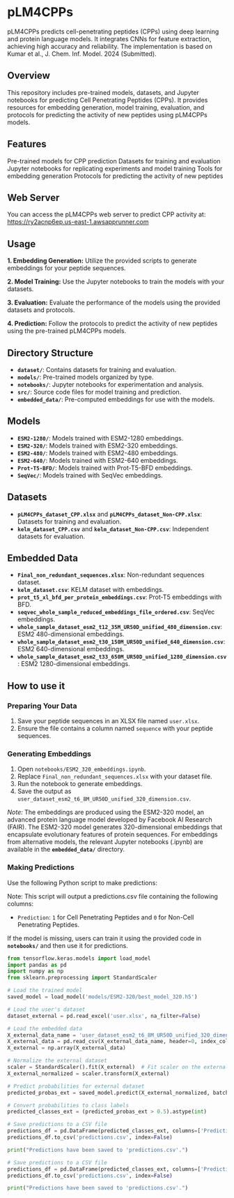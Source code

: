 # pLM4CPPs

pLM4CPPs predicts cell-penetrating peptides (CPPs) using deep learning and protein language models. It integrates CNNs for feature extraction, achieving high accuracy and reliability. The implementation is based on Kumar et al., J. Chem. Inf. Model. 2024 (Submitted).

## Overview
This repository includes pre-trained models, datasets, and Jupyter notebooks for predicting Cell Penetrating Peptides (CPPs). It provides resources for embedding generation, model training, evaluation, and protocols for predicting the activity of new peptides using pLM4CPPs models.

## Features
Pre-trained models for CPP prediction
Datasets for training and evaluation
Jupyter notebooks for replicating experiments and model training
Tools for embedding generation
Protocols for predicting the activity of new peptides

## Web Server
You can access the pLM4CPPs web server to predict CPP activity at: https://ry2acnp6ep.us-east-1.awsapprunner.com

## Usage
**1. Embedding Generation:** Utilize the provided scripts to generate embeddings for your peptide sequences.

**2. Model Training:** Use the Jupyter notebooks to train the models with your datasets.

**3. Evaluation:** Evaluate the performance of the models using the provided datasets and protocols.

**4. Prediction:** Follow the protocols to predict the activity of new peptides using the pre-trained pLM4CPPs models.

## Directory Structure
- **`dataset/`**: Contains datasets for training and evaluation.
- **`models/`**: Pre-trained models organized by type.
- **`notebooks/`**: Jupyter notebooks for experimentation and analysis.
- **`src/`**: Source code files for model training and prediction.
- **`embedded_data/`**: Pre-computed embeddings for use with the models.

## Models
- **`ESM2-1280/`**: Models trained with ESM2-1280 embeddings.
- **`ESM2-320/`**: Models trained with ESM2-320 embeddings.
- **`ESM2-480/`**: Models trained with ESM2-480 embeddings.
- **`ESM2-640/`**: Models trained with ESM2-640 embeddings.
- **`Prot-T5-BFD/`**: Models trained with Prot-T5-BFD embeddings.
- **`SeqVec/`**: Models trained with SeqVec embeddings.

## Datasets
- **`pLM4CPPs_dataset_CPP.xlsx`** and **`pLM4CPPs_dataset_Non-CPP.xlsx`**: Datasets for training and evaluation.
- **`kelm_dataset_CPP.csv`** and **`kelm_dataset_Non-CPP.csv`**: Independent datasets for evaluation.

## Embedded Data
- **`Final_non_redundant_sequences.xlsx`**: Non-redundant sequences dataset.
- **`kelm_dataset.csv`**: KELM dataset with embeddings.
- **`prot_t5_xl_bfd_per_protein_embeddings.csv`**: Prot-T5 embeddings with BFD.
- **`seqvec_whole_sample_reduced_embeddings_file_ordered.csv`**: SeqVec embeddings.
- **`whole_sample_dataset_esm2_t12_35M_UR50D_unified_480_dimension.csv`**: ESM2 480-dimensional embeddings.
- **`whole_sample_dataset_esm2_t30_150M_UR50D_unified_640_dimension.csv`**: ESM2 640-dimensional embeddings.
- **`whole_sample_dataset_esm2_t33_650M_UR50D_unified_1280_dimension.csv`**: ESM2 1280-dimensional embeddings.


## How to use it

### Preparing Your Data
1. Save your peptide sequences in an XLSX file named `user.xlsx`.
2. Ensure the file contains a column named `sequence` with your peptide sequences.

### Generating Embeddings
1. Open `notebooks/ESM2_320_embeddings.ipynb`.
2. Replace `Final_non_redundant_sequences.xlsx` with your dataset file.
3. Run the notebook to generate embeddings.
4. Save the output as `user_dataset_esm2_t6_8M_UR50D_unified_320_dimension.csv`.

*Note:* The embeddings are produced using the ESM2-320 model, an advanced protein language model developed by Facebook AI Research (FAIR). The ESM2-320 model generates 320-dimensional embeddings that encapsulate evolutionary features of protein sequences. For embeddings from alternative models, the relevant Jupyter notebooks (.ipynb) are available in the **`embedded_data/`** directory.

### Making Predictions
Use the following Python script to make predictions:

Note: This script will output a predictions.csv file containing the following columns:
- `Prediction`: `1` for Cell Penetrating Peptides and `0` for Non-Cell Penetrating Peptides.

If the model is missing, users can train it using the provided code in **`notebooks/`** and then use it for predictions.


```python
from tensorflow.keras.models import load_model
import pandas as pd
import numpy as np
from sklearn.preprocessing import StandardScaler

# Load the trained model
saved_model = load_model('models/ESM2-320/best_model_320.h5')

# Load the user's dataset
dataset_external = pd.read_excel('user.xlsx', na_filter=False)

# Load the embedded data
X_external_data_name = 'user_dataset_esm2_t6_8M_UR50D_unified_320_dimension.csv'
X_external_data = pd.read_csv(X_external_data_name, header=0, index_col=0, delimiter=',')
X_external = np.array(X_external_data)

# Normalize the external dataset
scaler = StandardScaler().fit(X_external)  # Fit scaler on the external data if training data is not available
X_external_normalized = scaler.transform(X_external)

# Predict probabilities for external dataset
predicted_probas_ext = saved_model.predict(X_external_normalized, batch_size=32)

# Convert probabilities to class labels
predicted_classes_ext = (predicted_probas_ext > 0.5).astype(int)

# Save predictions to a CSV file
predictions_df = pd.DataFrame(predicted_classes_ext, columns=['Prediction'])
predictions_df.to_csv('predictions.csv', index=False)

print("Predictions have been saved to 'predictions.csv'.")

# Save predictions to a CSV file
predictions_df = pd.DataFrame(predicted_classes_ext, columns=['Prediction'])
predictions_df.to_csv('predictions.csv', index=False)

print("Predictions have been saved to 'predictions.csv'.")
